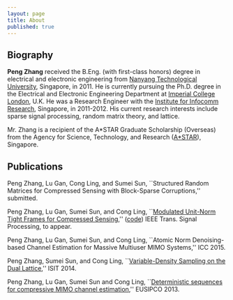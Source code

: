 ```yaml
---
layout: page
title: About
published: true
---
```



## Biography
**Peng Zhang** received the B.Eng. (with first-class honors) degree in electrical and electronic engineering from [Nanyang Technological University](http://www.ntu.edu.sg/Pages/home.aspx), Singapore, in 2011. He is currently pursuing the Ph.D. degree in the Electrical and Electronic Engineering Department at [Imperial College London](https://www.imperial.ac.uk/), U.K. He was a Research Engineer with the [Institute for Infocomm Research](http://www.i2r.a-star.edu.sg/), Singapore, in 2011-2012. His current research interests include sparse signal processing, random matrix theory, and lattice.

Mr. Zhang is a recipient of the A*STAR Graduate Scholarship (Overseas) from the Agency for Science, Technology, and Research ([A*STAR](http://www.a-star.edu.sg/)), Singapore.

## Publications
Peng Zhang, Lu Gan, Cong Ling, and Sumei Sun, ``Structured Random Matrices for Compressed Sensing with Block-Sparse Corruptions,'' submitted.

Peng Zhang, Lu Gan, Sumei Sun, and Cong Ling, ``[Modulated Unit-Norm Tight Frames for Compressed Sensing](http://arxiv.org/abs/1411.7630),'' ([code](https://github.com/p-zhang/p-zhang.github.io/tree/master/archive/myresearch/udb_matlab_code)) IEEE Trans. Signal Processing, to appear.

Peng Zhang, Lu Gan, Sumei Sun, and Cong Ling, ``Atomic Norm Denoising-based Channel Estimation for Massive Multiuser MIMO Systems,'' ICC 2015.

Peng Zhang, Sumei Sun, and Cong Ling, ``[Variable-Density Sampling on the Dual Lattice](http://ieeexplore.ieee.org/xpl/articleDetails.jsp?arnumber=6875044&queryText=Variable-Density+Sampling+on+the+Dual+Lattice&newsearch=true&searchField=Search_All),'' ISIT 2014.

Peng Zhang, Lu Gan, Sumei Sun and Cong Ling, ``[Deterministic sequences for compressive MIMO channel estimation](http://arxiv.org/abs/1311.0391),'' EUSIPCO 2013.
